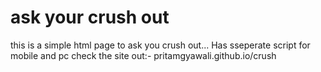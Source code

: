 # ask your crush out
 this is a simple html page to ask you crush out... Has sseperate script for mobile and pc check the site out:-
pritamgyawali.github.io/crush